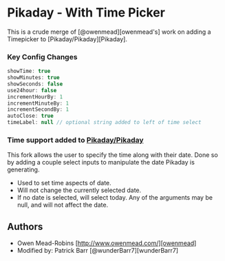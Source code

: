 Pikaday - With Time Picker
===========
This is a crude merge of [@owenmead][owenmead's] work on adding a Timepicker to [Pikaday/Pikaday][Pikaday].

### Key Config Changes

```javascript
showTime: true
showMinutes: true
showSeconds: false
use24hour: false
incrementHourBy: 1
incrementMinuteBy: 1
incrementSecondBy: 1
autoClose: true
timeLabel: null // optional string added to left of time select
```

### Time support added to [Pikaday/Pikaday][david Pika]

This fork allows the user to specify the time along with their date. Done so by adding a couple select inputs to manipulate the date Pikaday is generating.
* Used to set time aspects of date.
* Will not change the currently selected date.
* If no date is selected, will select today. Any of the arguments may be null, and will not affect the date.


## Authors

* Owen Mead-Robins [http://www.owenmead.com/][owenmead]
* Modified by: Patrick Barr [@wunderBarr7][wunderBarr7]

[david Pika]:   https://github.com/Pikaday/Pikaday                              "Pikaday"